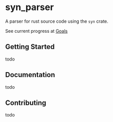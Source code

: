 # syn_parser

A parser for rust source code using the `syn` crate.

See current progress at [Goals](./docs/goals.md)

## Getting Started

todo

## Documentation

todo

## Contributing

todo
